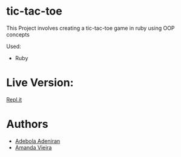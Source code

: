 # tic-tac-toe
This Project involves creating a tic-tac-toe game in ruby using OOP concepts

Used:
- Ruby

# Live Version:
[Repl.it](https://repl.it/@AdebolaOne/tic-tac-toe-main)

# Authors
- [Adebola Adeniran](https://github.com/onedebos/)
- [Amanda Vieira](https://github.com/vieiramanda11/)



